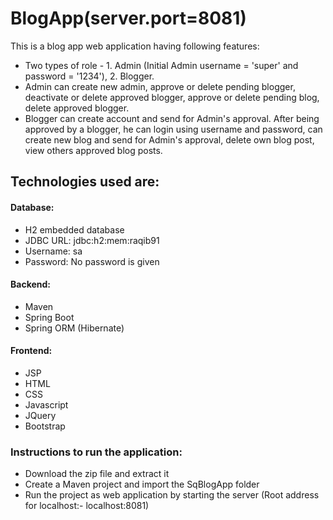 # BlogApp(server.port=8081)
This is a blog app web application having following features:
* Two types of role - 1. Admin (Initial Admin username = 'super' and password = '1234'), 2. Blogger.
* Admin can create new admin, approve or delete pending blogger, deactivate or delete approved blogger, approve or delete pending blog, delete approved blogger.
* Blogger can create account and send for Admin's approval. After being approved by a blogger, he can login using username and password, can create new blog and send for Admin's approval, delete own blog post, view others approved blog posts.

## Technologies used are:
#### Database:
* H2 embedded database
* JDBC URL: jdbc:h2:mem:raqib91
* Username: sa
* Password: No password is given
#### Backend:
* Maven
* Spring Boot
* Spring ORM (Hibernate)
#### Frontend:
* JSP
* HTML
* CSS
* Javascript
* JQuery
* Bootstrap

### Instructions to run the application:
* Download the zip file and extract it
* Create a Maven project and import the SqBlogApp folder
* Run the project as web application by starting the server (Root address for localhost:- localhost:8081)
